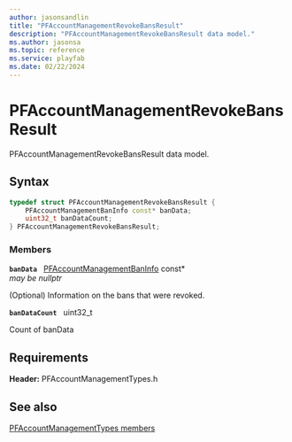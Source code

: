 ```yaml
---
author: jasonsandlin
title: "PFAccountManagementRevokeBansResult"
description: "PFAccountManagementRevokeBansResult data model."
ms.author: jasonsa
ms.topic: reference
ms.service: playfab
ms.date: 02/22/2024
---
```


# PFAccountManagementRevokeBansResult  

PFAccountManagementRevokeBansResult data model.  

## Syntax  
  
```cpp
typedef struct PFAccountManagementRevokeBansResult {  
    PFAccountManagementBanInfo const* banData;  
    uint32_t banDataCount;  
} PFAccountManagementRevokeBansResult;  
```
  
### Members  
  
**`banData`** &nbsp; [PFAccountManagementBanInfo](pfaccountmanagementbaninfo.md) const*  
*may be nullptr*  
  
(Optional) Information on the bans that were revoked.
  
**`banDataCount`** &nbsp; uint32_t  
  
Count of banData
  
  
## Requirements  
  
**Header:** PFAccountManagementTypes.h
  
## See also  
[PFAccountManagementTypes members](../pfaccountmanagementtypes_members.md)  

  
  
